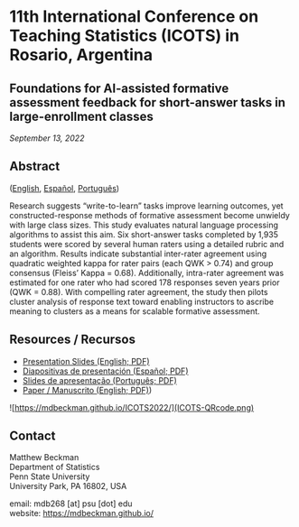 # 11th International Conference on Teaching Statistics (ICOTS) in Rosario, Argentina

## Foundations for AI-assisted formative assessment feedback for short-answer tasks in large-enrollment classes

*September 13, 2022*

## Abstract 

([English](docs/Abstract-English.pdf), [Español](docs/Abstract-Espanol.pdf), [Português](docs/Abstract-Portugues.pdf))

Research suggests “write-to-learn” tasks improve learning outcomes, yet constructed-response methods of formative assessment become unwieldy with large class sizes. This study evaluates natural language processing algorithms to assist this aim. Six short-answer tasks completed by 1,935 students were scored by several human raters using a detailed rubric and an algorithm. Results indicate substantial inter-rater agreement using quadratic weighted kappa for rater pairs (each QWK > 0.74) and group consensus (Fleiss’ Kappa = 0.68). Additionally, intra-rater agreement was estimated for one rater who had scored 178 responses seven years prior (QWK = 0.88). With compelling rater agreement, the study then pilots cluster analysis of response text toward enabling instructors to ascribe meaning to clusters as a means for scalable formative assessment.



## Resources / Recursos  

  - [Presentation Slides (English; PDF)](docs/202209-scalable-formative-assessment-English.pdf)
  - [Diapositivas de presentación (Español; PDF)](docs/202209-evaluacion-formativa-escalable-Espanol.pdf)
  - [Slides de apresentação (Português; PDF)](docs/202209-avaliacao-formativa-escalavel-Portugues.pdf)
  - [Paper / Manuscrito (English; PDF)](docs/ISCOTS-Paper.pdf))

![https://mdbeckman.github.io/ICOTS2022/](ICOTS-QRcode.png)


## Contact

Matthew Beckman  
Department of Statistics  
Penn State University  
University Park, PA 16802, USA  

email: mdb268 [at] psu [dot] edu  
website: <https://mdbeckman.github.io/>  

